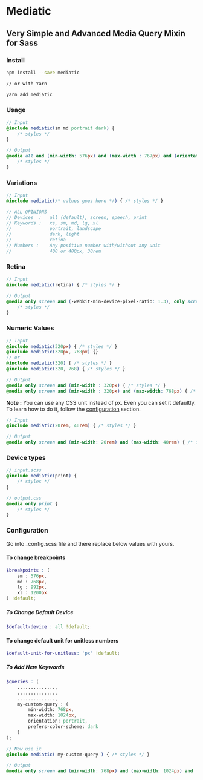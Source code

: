 # Mediatic

## Very Simple and Advanced Media Query Mixin for Sass

### Install

```bash
npm install --save mediatic

// or with Yarn

yarn add mediatic
```

### Usage

```scss
// Input
@include mediatic(sm md portrait dark) {
    /* styles */
}

// Output
@media all and (min-width: 576px) and (max-width : 767px) and (orientation : portrait) and (prefers-color-scheme: dark) {
    /* styles */
}
```

### Variations

```scss
// Input
@include mediatic(/* values goes here */) { /* styles */ }

// ALL OPINIONS
// Devices  :   all (default), screen, speech, print
// Keywords :   xs, sm, md, lg, xl
//              portrait, landscape
//              dark, light
//              retina
// Numbers :    Any positive number with/without any unit
//              400 or 400px, 30rem
```

### Retina

```scss
// Input
@include mediatic(retina) { /* styles */ }

// Output
@media only screen and (-webkit-min-device-pixel-ratio: 1.3), only screen and (min-device-pixel-ratio: 1.3), only screen and (min-resolution: 1.3dppx), only screen and (min-resolution: 2dppx) {
    /* styles */
}
```

### Numeric Values

```scss
// Input
@include mediatic(320px) { /* styles */ }
@include mediatic(320px, 768px) {}
// or
@include mediatic(320) { /* styles */ }
@include mediatic(320, 768) { /* styles */ }

// Output
@media only screen and (min-width : 320px) { /* styles */ }
@media only screen and (min-width : 320px) and (max-width: 768px) { /* styles */ }
```

**Note :** You can use any CSS unit instead of px. Even you can set it defaultly. To learn how to do it, follow the [configuration](###Configuration) section.

```scss
// Input
@include mediatic(20rem, 40rem) { /* styles */ }

// Output
@media only screen and (min-width: 20rem) and (max-width: 40rem) { /* styles */ }
```

### Device types

```scss
// input.scss
@include mediatic(print) {
    /* styles */
}

// output.css
@media only print {
    /* styles */
}
```

### Configuration

Go into _config.scss file and there replace below values with yours.

#### To change breakpoints

```scss
$breakpoints : (
    sm : 576px,
    md : 768px,
    lg : 992px,
    xl : 1200px
) !default;
```

##### To Change Default Device

```scss
$default-device : all !default;
```

#### To change default unit for unitless numbers

```scss
$default-unit-for-unitless: 'px' !default;
```

##### To Add New Keywords

```scss
$queries : (
    ..............,
    ..............,
    ..............,
    my-custom-query : (
        min-width: 768px,
        max-width: 1024px,
        orientation: portrait,
        prefers-color-scheme: dark
    )
);

// Now use it
@include mediatic( my-custom-query ) { /* styles */ }

// Output
@media only screen and (min-width: 768px) and (max-width: 1024px) and (orientation: portrait) and (prefers-color-scheme: dark) { /* styles */ }
```
